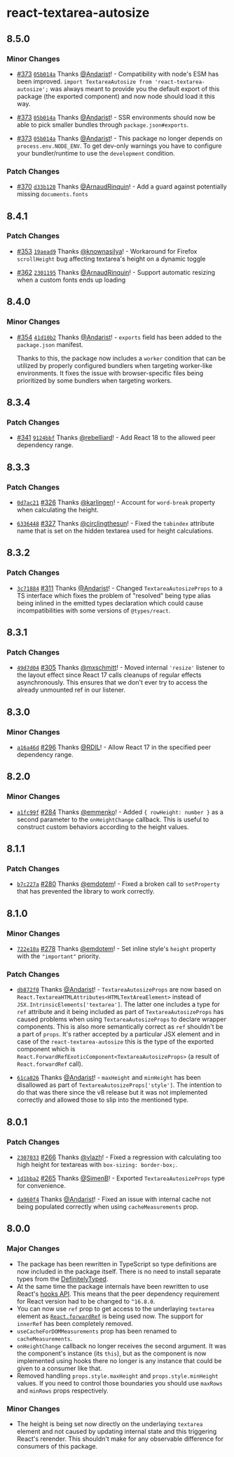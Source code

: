 # react-textarea-autosize

## 8.5.0

### Minor Changes

- [#373](https://github.com/Andarist/react-textarea-autosize/pull/373) [`05b014a`](https://github.com/Andarist/react-textarea-autosize/commit/05b014a8c46834bba42ccd506d18e28064b9dc9a) Thanks [@Andarist](https://github.com/Andarist)! - Compatibility with node's ESM has been improved. `import TextareaAutosize from 'react-textarea-autosize';` was always meant to provide you the default export of this package (the exported component) and now node should load it this way.

* [#373](https://github.com/Andarist/react-textarea-autosize/pull/373) [`05b014a`](https://github.com/Andarist/react-textarea-autosize/commit/05b014a8c46834bba42ccd506d18e28064b9dc9a) Thanks [@Andarist](https://github.com/Andarist)! - SSR environments should now be able to pick smaller bundles through `package.json#exports`.

- [#373](https://github.com/Andarist/react-textarea-autosize/pull/373) [`05b014a`](https://github.com/Andarist/react-textarea-autosize/commit/05b014a8c46834bba42ccd506d18e28064b9dc9a) Thanks [@Andarist](https://github.com/Andarist)! - This package no longer depends on `process.env.NODE_ENV`. To get dev-only warnings you have to configure your bundler/runtime to use the `development` condition.

### Patch Changes

- [#370](https://github.com/Andarist/react-textarea-autosize/pull/370) [`d33b120`](https://github.com/Andarist/react-textarea-autosize/commit/d33b1200198eb49a3579225a118389e0e1fb82cd) Thanks [@ArnaudRinquin](https://github.com/ArnaudRinquin)! - Add a guard against potentially missing `documents.fonts`

## 8.4.1

### Patch Changes

- [#353](https://github.com/Andarist/react-textarea-autosize/pull/353) [`19aead9`](https://github.com/Andarist/react-textarea-autosize/commit/19aead90a90311362cec51e841d2a56147ad4b5d) Thanks [@knownasilya](https://github.com/knownasilya)! - Workaround for Firefox `scrollHeight` bug affecting textarea's height on a dynamic toggle

* [#362](https://github.com/Andarist/react-textarea-autosize/pull/362) [`2301195`](https://github.com/Andarist/react-textarea-autosize/commit/23011958b6095ea017ecb4482ac043bb9f7a9c3a) Thanks [@ArnaudRinquin](https://github.com/ArnaudRinquin)! - Support automatic resizing when a custom fonts ends up loading

## 8.4.0

### Minor Changes

- [#354](https://github.com/Andarist/react-textarea-autosize/pull/354) [`41d10b2`](https://github.com/Andarist/react-textarea-autosize/commit/41d10b2c5c8f9b8040fe208d09cdb60863fa0f29) Thanks [@Andarist](https://github.com/Andarist)! - `exports` field has been added to the `package.json` manifest.

  Thanks to this, the package now includes a `worker` condition that can be utilized by properly configured bundlers when targeting worker-like environments. It fixes the issue with browser-specific files being prioritized by some bundlers when targeting workers.

## 8.3.4

### Patch Changes

- [#341](https://github.com/Andarist/react-textarea-autosize/pull/341) [`9124bbf`](https://github.com/Andarist/react-textarea-autosize/commit/9124bbf71e82d9123c5dff2c3b008d33a54fc884) Thanks [@rebelliard](https://github.com/rebelliard)! - Add React 18 to the allowed peer dependency range.

## 8.3.3

### Patch Changes

- [`0d7ac21`](https://github.com/Andarist/react-textarea-autosize/commit/0d7ac21f1dadf1fb9070aea5f76f20b7ce2f24bc) [#326](https://github.com/Andarist/react-textarea-autosize/pull/326) Thanks [@karlingen](https://github.com/karlingen)! - Account for `word-break` property when calculating the height.

* [`6336448`](https://github.com/Andarist/react-textarea-autosize/commit/63364489ca172b800663b8086757d719d911a2f5) [#327](https://github.com/Andarist/react-textarea-autosize/pull/327) Thanks [@circlingthesun](https://github.com/circlingthesun)! - Fixed the `tabindex` attribute name that is set on the hidden textarea used for height calculations.

## 8.3.2

### Patch Changes

- [`3c71884`](https://github.com/Andarist/react-textarea-autosize/commit/3c7188444e66e0e199d90fbfec554f2b97695f38) [#311](https://github.com/Andarist/react-textarea-autosize/pull/311) Thanks [@Andarist](https://github.com/Andarist)! - Changed `TextareaAutosizeProps` to a TS interface which fixes the problem of "resolved" being type alias being inlined in the emitted types declaration which could cause incompatibilities with some versions of `@types/react`.

## 8.3.1

### Patch Changes

- [`49d7d04`](https://github.com/Andarist/react-textarea-autosize/commit/49d7d04737136bea93b17f3c7eadb675a10a25ae) [#305](https://github.com/Andarist/react-textarea-autosize/pull/305) Thanks [@mxschmitt](https://github.com/mxschmitt)! - Moved internal `'resize'` listener to the layout effect since React 17 calls cleanups of regular effects asynchronously. This ensures that we don't ever try to access the already unmounted ref in our listener.

## 8.3.0

### Minor Changes

- [`a16a46d`](https://github.com/Andarist/react-textarea-autosize/commit/a16a46d5dc19772fbdc9f58481699b99b485b9a3) [#296](https://github.com/Andarist/react-textarea-autosize/pull/296) Thanks [@RDIL](https://github.com/RDIL)! - Allow React 17 in the specified peer dependency range.

## 8.2.0

### Minor Changes

- [`a1fc99f`](https://github.com/Andarist/react-textarea-autosize/commit/a1fc99f79fa28b5518f1c5e937f765ace46f68c2) [#284](https://github.com/Andarist/react-textarea-autosize/pull/284) Thanks [@emmenko](https://github.com/emmenko)! - Added `{ rowHeight: number }` as a second parameter to the `onHeightChange` callback. This is useful to construct custom behaviors according to the height values.

## 8.1.1

### Patch Changes

- [`b7c227a`](https://github.com/Andarist/react-textarea-autosize/commit/b7c227a16b848b8bd6090566f3d151d4ffbe8515) [#280](https://github.com/Andarist/react-textarea-autosize/pull/280) Thanks [@emdotem](https://github.com/emdotem)! - Fixed a broken call to `setProperty` that has prevented the library to work correctly.

## 8.1.0

### Minor Changes

- [`722e10a`](https://github.com/Andarist/react-textarea-autosize/commit/722e10a0a446c2b9a51f1526895e47538b3d9f5a) [#278](https://github.com/Andarist/react-textarea-autosize/pull/278) Thanks [@emdotem](https://github.com/emdotem)! - Set inline style's `height` property with the `"important"` priority.

### Patch Changes

- [`db872f0`](https://github.com/Andarist/react-textarea-autosize/commit/db872f035e8c033eb96c40eead9c041ec6b2e09f) Thanks [@Andarist](https://github.com/Andarist)! - `TextareaAutosizeProps` are now based on `React.TextareaHTMLAttributes<HTMLTextAreaElement>` instead of `JSX.IntrinsicElements['textarea']`. The latter one includes a type for `ref` attribute and it being included as part of `TextareaAutosizeProps` has caused problems when using `TextareaAutosizeProps` to declare wrapper components. This is also more semantically correct as `ref` shouldn't be a part of `props`. It's rather accepted by a particular JSX element and in case of the `react-textarea-autosize` this is the type of the exported component which is `React.ForwardRefExoticComponent<TextareaAutosizeProps>` (a result of `React.forwardRef` call).

* [`61ca826`](https://github.com/Andarist/react-textarea-autosize/commit/61ca826a3fbe33abb9c67885d5bbd7b34ecd66db) Thanks [@Andarist](https://github.com/Andarist)! - `maxHeight` and `minHeight` has been disallowed as part of `TextareaAutosizeProps['style']`. The intention to do that was there since the v8 release but it was not implemented correctly and allowed those to slip into the mentioned type.

## 8.0.1

### Patch Changes

- [`2307033`](https://github.com/Andarist/react-textarea-autosize/commit/230703341e366ad861e3a24e20f1d9fd6f9ced47) [#266](https://github.com/Andarist/react-textarea-autosize/pull/266) Thanks [@vlazh](https://github.com/vlazh)! - Fixed a regression with calculating too high height for textareas with `box-sizing: border-box;`.

* [`1d1bba2`](https://github.com/Andarist/react-textarea-autosize/commit/1d1bba23140a7948b34a1cb9678802c71744b0f4) [#265](https://github.com/Andarist/react-textarea-autosize/pull/265) Thanks [@SimenB](https://github.com/SimenB)! - Exported `TextareaAutosizeProps` type for convenience.

- [`da960f4`](https://github.com/Andarist/react-textarea-autosize/commit/da960f46084f3b584506f3513b77958d5265fcad) Thanks [@Andarist](https://github.com/Andarist)! - Fixed an issue with internal cache not being populated correctly when using `cacheMeasurements` prop.

## 8.0.0

### Major Changes

- The package has been rewritten in TypeScript so type definitions are now included in the package itself. There is no need to install separate types from the [DefinitelyTyped](https://github.com/DefinitelyTyped/DefinitelyTyped).
- At the same time the package internals have been rewritten to use React's [hooks API](https://reactjs.org/docs/hooks-intro.html). This means that the peer dependency requirement for React version had to be changed to `^16.8.0`.
- You can now use `ref` prop to get access to the underlaying `textarea` element as [`React.forwardRef`](https://reactjs.org/docs/react-api.html#reactforwardref) is being used now. The support for `innerRef` has been completely removed.
- `useCacheForDOMMeasurements` prop has been renamed to `cacheMeasurements`.
- `onHeightChange` callback no longer receives the second argument. It was the component's instance (its `this`), but as the component is now implemented using hooks there no longer is any instance that could be given to a consumer like that.
- Removed handling `props.style.maxHeight` and `props.style.minHeight` values. If you need to control those boundaries you should use `maxRows` and `minRows` props respectively.

### Minor Changes

- The height is being set now directly on the underlaying `textarea` element and not caused by updating internal state and this triggering React's rerender. This shouldn't make for any observable difference for consumers of this package.
